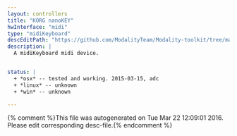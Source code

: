 ```yaml
---
layout: controllers
title: "KORG nanoKEY"
hwInterface: "midi"
type: "midiKeyboard"
descEditPath: "https://github.com/ModalityTeam/Modality-toolkit/tree/master/Modality/MKtlDescriptions//korg-nanokey.desc.scd"
description: |
  A midiKeyboard midi device.


status: |
  + *osx* -- tested and working. 2015-03-15, adc
  + *linux* -- unknown
  + *win* -- unknown

---
```

{% comment %}This file was autogenerated on Tue Mar 22 12:09:01 2016. Please edit corresponding desc-file.{% endcomment %}
